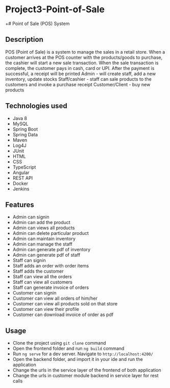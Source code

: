 # Project3-Point-of-Sale

+# Point of Sale (POS) System
## Description
POS (Point of Sale) is a system to manage the sales in a retail store. When a customer arrives at the POS counter with the products/goods to purchase, the cashier will start a new sale transaction. When the sale transaction is complete, the customer pays in cash, card or UPI. After the payment is successful, a receipt will be printed Admin - will create staff, add a new inventory, update stocks Staff/cashier - staff can sale products to the customers and invoke a purchase receipt Customer/Client - buy new products

## Technologies used
* Java 8
* MySQL
* Spring Boot
* Spring Data
* Maven
* Log4J
* JUnit
* HTML
* CSS
* TypeScript
* Angular
* REST API
* Docker 
* Jenkins
## Features
* Admin can signin
* Admin can add the product
* Admin can views all products
* Admin can delete particular product
* Admin can maintain inventory
* Admin can manage the staff
* Admin can generate pdf of inventory
* Admin can generate pdf of staff
* Staff can signin
* Staff adds an order with order items
* Staff adds the customer
* Staff can view all the orders
* Staff can view all customers
* Staff can generate invoice of orders
* Customer can signin
* Customer can view all orders of him/her
* Customer can view all products sold on that store
* Customer can view their profile
* Customer can download invoice of order as pdf
## Usage
* Clone the project using `git clone` command
* Open the frontend folder and run `ng build` command
* Run `ng serve` for a dev server. Navigate to `http://localhost:4200/`
* Open the backend folder, and import it in your ide and run the application
* Change the urls in the service layer of the frontend of both application
* Change the urls in customer module backend in service layer for rest calls
